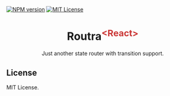 [![NPM version](https://img.shields.io/npm/v/routra-react?color=%23cb3837&style=flat-square)](https://www.npmjs.com/package/routra-react)
[![MIT License](https://img.shields.io/badge/license-MIT-999999?style=flat-square)](./LICENSE)

<h1 align="center">Routra<sup style="color: #cb3837">&lt;React&gt;</sup></h1>
<p align="center">Just another state router with transition support.</p>

## License

MIT License.
